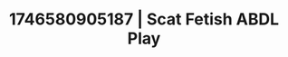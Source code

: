 ---
categories:
- Curvy goddess
- Immersive erotica
- Erotic AI content
- AI-generated
- Slow undress
- Lace and desire
- ASMR
- Cosplay
image: /assets/images/1746580905187.jpg
layout: post
seo:
  description: Featured content with sensual ABDL Play, Scat Fetish. HD images available.
  keywords: ABDL Play, Scat Fetish
  og_image: /assets/images/1746580905187.jpg
  schema_type: VisualArtwork
tags:
- '#1746580905187'
- ABDL Play
- Scat Fetish
title: 1746580905187 | Scat Fetish ABDL Play
---
